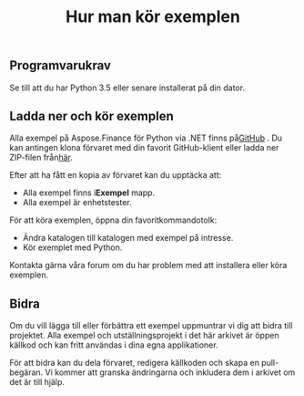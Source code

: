 ﻿---
title: Hur man kör exemplen
type: docs
weight: 70
url: /sv/python-net/how-to-run-the-examples/
description: Ladda ner och kör Python Finance Library API exempel från GitHub
---
## **Programvarukrav**
Se till att du har Python 3.5 eller senare installerat på din dator.

## **Ladda ner och kör exemplen**
 Alla exempel på Aspose.Finance för Python via .NET finns på[GitHub](https://github.com/aspose-finance/Aspose.Finance-for-Python-via.NET) . Du kan antingen klona förvaret med din favorit GitHub-klient eller ladda ner ZIP-filen från[här](https://github.com/aspose-finance/Aspose.Finance-for-Python-via.NET/archive/master.zip).

Efter att ha fått en kopia av förvaret kan du upptäcka att:
-  Alla exempel finns i**Exempel** mapp.
- Alla exempel är enhetstester.

För att köra exemplen, öppna din favoritkommandotolk:
- Ändra katalogen till katalogen med exempel på intresse.
- Kör exemplet med Python.

Kontakta gärna våra forum om du har problem med att installera eller köra exemplen.
## **Bidra**
Om du vill lägga till eller förbättra ett exempel uppmuntrar vi dig att bidra till projektet. Alla exempel och utställningsprojekt i det här arkivet är öppen källkod och kan fritt användas i dina egna applikationer.

För att bidra kan du dela förvaret, redigera källkoden och skapa en pull-begäran. Vi kommer att granska ändringarna och inkludera dem i arkivet om det är till hjälp.
